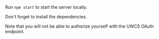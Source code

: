 Run `npm start` to start the server locally. 

Don't forget to install the dependencies.

Note that you will not be able to authorize yourself with the UWCS OAuth endpoint.
